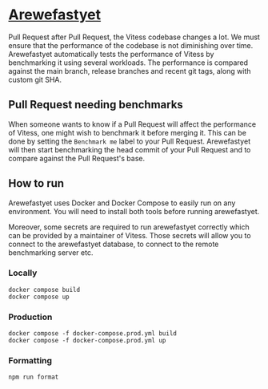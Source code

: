 # [Arewefastyet](https://benchmark.vitess.io)

Pull Request after Pull Request, the Vitess codebase changes a lot.
We must ensure that the performance of the codebase is not diminishing over time.
Arewefastyet automatically tests the performance of Vitess by benchmarking it using several workloads.
The performance is compared against the main branch, release branches and recent git tags, along with custom git SHA.

## Pull Request needing benchmarks

When someone wants to know if a Pull Request will affect the performance of Vitess, one might wish to benchmark it before merging it. This can be done by setting the `Benchmark me` label to your Pull Request.
Arewefastyet will then start benchmarking the head commit of your Pull Request and to compare against the Pull Request's base.

## How to run

Arewefastyet uses Docker and Docker Compose to easily run on any environment. You will need to install both tools before running arewefastyet.

Moreover, some secrets are required to run arewefastyet correctly which can be provided by a maintainer of Vitess.
Those secrets will allow you to connect to the arewefastyet database, to connect to the remote benchmarking server etc.

### Locally

```
docker compose build
docker compose up
```

### Production

```
docker compose -f docker-compose.prod.yml build
docker compose -f docker-compose.prod.yml up
```

### Formatting

```
npm run format
```